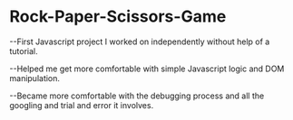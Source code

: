 # Rock-Paper-Scissors-Game

--First Javascript project I worked on independently without help of a tutorial.

--Helped me get more comfortable with simple Javascript logic and DOM manipulation.

--Became more comfortable with the debugging process and all the googling and trial and error it involves.
